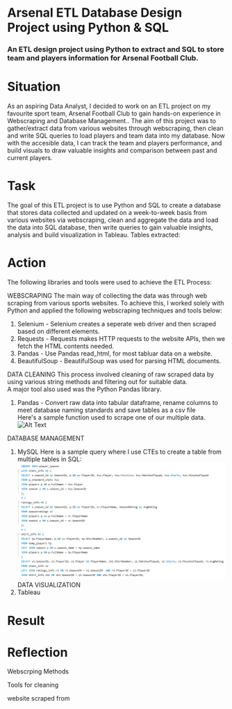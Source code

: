# Arsenal ETL Database Design Project using Python & SQL
### An ETL design project using Python to extract and SQL to store team and players information for Arsenal Football Club.

# Situation
As an aspiring Data Analyst, I decided to work on an ETL project on my favourite sport team, Arsenal Football Club to gain hands-on experience in Webscraping and Database Management.. The aim of this project was to gather/extract data from various websites through webscraping, then clean and write SQL queries to load players and team data into my database. Now with the accesible data, I can track the team and players performance, and build visuals to draw valuable insights and comparison between past and current players. 

# Task
The goal of this ETL project is to use Python and SQL to create a database that stores data collected and updated on a week-to-week basis from various websites via webscraping, clean and aggregate the data and load the data into SQL database, then write queries to gain valuable insights, analysis and build visualization in Tableau.
Tables extracted: 

# Action
The following libraries and tools were used to achieve the ETL Process:

WEBSCRAPING
The main way of collecting the data was through web scraping from various sports websites. To achieve this, I worked solely with Python and applied the following webscraping techniques and tools below:
1. Selenium - Selenium creates a seperate web driver and then scraped based on different elements. 
2. Requests - Requests makes HTTP requests to the website APIs, then we fetch the HTML contents needed.
3. Pandas - Use Pandas read_html, for most tabluar data on a website.
4. BeautifulSoup - BeautifulSoup was used for parsing HTML documents.

DATA CLEANING 
This process involved cleaning of  raw scraped data by using various string methods and filtering out for suitable data. <br/>
A major tool also used was the Python Pandas library. 
1. Pandas - Convert raw data into tabular dataframe, rename columns to meet database naming standards and save tables as a csv file <br/>
Here's a sample function used to scrape one of our multiple data.
![Alt Text]()

DATABASE MANAGEMENT
1. MySQL
Here is a sample query where I use CTEs to create a table from multiple tables in SQL: 
![Alt Text](https://github.com/Lekan-E/Arsenal-ETL-Design/blob/main/Miscell/CTEs.png)
DATA VISUALIZATION
1. Tableau

# Result

# Reflection

Webscrping Methods

Tools for cleaning

website scraped from